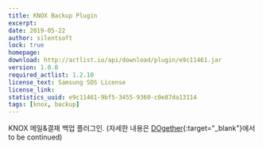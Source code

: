 ```yaml
---
title: KNOX Backup Plugin
excerpt: 
date: 2019-05-22
author: silentsoft
lock: true
homepage: 
download: http://actlist.io/api/download/plugin/e9c11461.jar
version: 1.0.0
required_actlist: 1.2.10
license_text: Samsung SDS License
license_link: 
statistics_uuid: e9c11461-9bf5-3455-9360-c0e87da13114
tags: [knox, backup]
---
```


KNOX 메일&결재 백업 플러그인. (자세한 내용은 [DOgether](http://opsplus.sdsdev.co.kr:9083/#/login?postingId=7164){:target="_blank"}에서 to be continued)